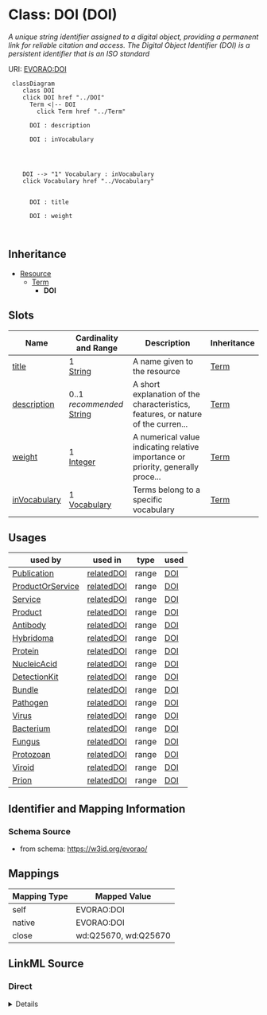 

# Class: DOI (DOI) 


_A unique string identifier assigned to a digital object, providing a permanent link for reliable citation and access.  The Digital Object Identifier (DOI) is a persistent identifier that is an ISO standard_





URI: [EVORAO:DOI](https://w3id.org/evorao/DOI)






```mermaid
 classDiagram
    class DOI
    click DOI href "../DOI"
      Term <|-- DOI
        click Term href "../Term"
      
      DOI : description
        
      DOI : inVocabulary
        
          
    
    
    DOI --> "1" Vocabulary : inVocabulary
    click Vocabulary href "../Vocabulary"

        
      DOI : title
        
      DOI : weight
        
      
```





## Inheritance
* [Resource](Resource.md)
    * [Term](Term.md)
        * **DOI**



## Slots

| Name | Cardinality and Range | Description | Inheritance |
| ---  | --- | --- | --- |
| [title](title.md) | 1 <br/> [String](String.md) | A name given to the resource | [Term](Term.md) |
| [description](description.md) | 0..1 _recommended_ <br/> [String](String.md) | A short explanation of the characteristics, features, or nature of the curren... | [Term](Term.md) |
| [weight](weight.md) | 1 <br/> [Integer](Integer.md) | A numerical value indicating relative importance or priority, generally proce... | [Term](Term.md) |
| [inVocabulary](inVocabulary.md) | 1 <br/> [Vocabulary](Vocabulary.md) | Terms belong to a specific vocabulary | [Term](Term.md) |





## Usages

| used by | used in | type | used |
| ---  | --- | --- | --- |
| [Publication](Publication.md) | [relatedDOI](relatedDOI.md) | range | [DOI](DOI.md) |
| [ProductOrService](ProductOrService.md) | [relatedDOI](relatedDOI.md) | range | [DOI](DOI.md) |
| [Service](Service.md) | [relatedDOI](relatedDOI.md) | range | [DOI](DOI.md) |
| [Product](Product.md) | [relatedDOI](relatedDOI.md) | range | [DOI](DOI.md) |
| [Antibody](Antibody.md) | [relatedDOI](relatedDOI.md) | range | [DOI](DOI.md) |
| [Hybridoma](Hybridoma.md) | [relatedDOI](relatedDOI.md) | range | [DOI](DOI.md) |
| [Protein](Protein.md) | [relatedDOI](relatedDOI.md) | range | [DOI](DOI.md) |
| [NucleicAcid](NucleicAcid.md) | [relatedDOI](relatedDOI.md) | range | [DOI](DOI.md) |
| [DetectionKit](DetectionKit.md) | [relatedDOI](relatedDOI.md) | range | [DOI](DOI.md) |
| [Bundle](Bundle.md) | [relatedDOI](relatedDOI.md) | range | [DOI](DOI.md) |
| [Pathogen](Pathogen.md) | [relatedDOI](relatedDOI.md) | range | [DOI](DOI.md) |
| [Virus](Virus.md) | [relatedDOI](relatedDOI.md) | range | [DOI](DOI.md) |
| [Bacterium](Bacterium.md) | [relatedDOI](relatedDOI.md) | range | [DOI](DOI.md) |
| [Fungus](Fungus.md) | [relatedDOI](relatedDOI.md) | range | [DOI](DOI.md) |
| [Protozoan](Protozoan.md) | [relatedDOI](relatedDOI.md) | range | [DOI](DOI.md) |
| [Viroid](Viroid.md) | [relatedDOI](relatedDOI.md) | range | [DOI](DOI.md) |
| [Prion](Prion.md) | [relatedDOI](relatedDOI.md) | range | [DOI](DOI.md) |






## Identifier and Mapping Information







### Schema Source


* from schema: https://w3id.org/evorao/




## Mappings

| Mapping Type | Mapped Value |
| ---  | ---  |
| self | EVORAO:DOI |
| native | EVORAO:DOI |
| close | wd:Q25670, wd:Q25670 |







## LinkML Source

<!-- TODO: investigate https://stackoverflow.com/questions/37606292/how-to-create-tabbed-code-blocks-in-mkdocs-or-sphinx -->

### Direct

<details>
```yaml
name: DOI
description: A unique string identifier assigned to a digital object, providing a
  permanent link for reliable citation and access.  The Digital Object Identifier
  (DOI) is a persistent identifier that is an ISO standard
title: DOI
from_schema: https://w3id.org/evorao/
close_mappings:
- wd:Q25670
- wd:Q25670
is_a: Term

```
</details>

### Induced

<details>
```yaml
name: DOI
description: A unique string identifier assigned to a digital object, providing a
  permanent link for reliable citation and access.  The Digital Object Identifier
  (DOI) is a persistent identifier that is an ISO standard
title: DOI
from_schema: https://w3id.org/evorao/
close_mappings:
- wd:Q25670
- wd:Q25670
is_a: Term
attributes:
  title:
    name: title
    description: A name given to the resource
    title: title
    comments:
    - 'The title of the item should be as short and descriptive as possible. E.g.
      for virus products it should basically be based on the following Pattern:

      ''Virus name'', ''virus host type'', ''collection year'', ''country of collection''
      ex ''suspected epidemiological origin'', ''genotype'', ''strain'', ''variant
      name or specific feature'
    from_schema: https://w3id.org/evorao/
    close_mappings:
    - rdfs:label
    rank: 1000
    slot_uri: dct:title
    alias: title
    owner: DOI
    domain_of:
    - Term
    - Dataset
    - DataService
    - Publication
    - License
    - Certification
    range: string
    required: true
    multivalued: false
  description:
    name: description
    description: A short explanation of the characteristics, features, or nature of
      the current item
    title: description
    comments:
    - 'Describe this item in few lines. This description will serve as a summary to
      present the resource.

      '
    from_schema: https://w3id.org/evorao/
    rank: 1000
    slot_uri: dct:description
    alias: description
    owner: DOI
    domain_of:
    - Term
    - Dataset
    - DataService
    - PersonOrOrganization
    - File
    - ContactPoint
    - License
    - Certification
    range: string
    required: false
    recommended: true
    multivalued: false
  weight:
    name: weight
    description: A numerical value indicating relative importance or priority, generally
      processed in ascending order. This weight helps prioritize content when organizing
      or processing data. Its value can be negative, with a default set to 0
    title: weight
    comments:
    - The lowest weighted Data providers are triggered first, this may be usefull
      to populate at first entities that are referenced by others (e.g. Version ahead
      of Rank ahead of Taxon)
    from_schema: https://w3id.org/evorao/
    close_mappings:
    - adms:status
    rank: 1000
    ifabsent: int(0)
    alias: weight
    owner: DOI
    domain_of:
    - Term
    - DataProvider
    range: integer
    required: true
    multivalued: false
  inVocabulary:
    name: inVocabulary
    description: Terms belong to a specific vocabulary
    title: in Vocabulary
    from_schema: https://w3id.org/evorao/
    close_mappings:
    - wdp:P972
    rank: 1000
    alias: inVocabulary
    owner: DOI
    domain_of:
    - Term
    range: Vocabulary
    required: true
    multivalued: false

```
</details>